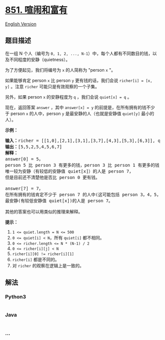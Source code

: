 # [851. 喧闹和富有](https://leetcode-cn.com/problems/loud-and-rich)

[English Version](/solution/0800-0899/0851.Loud%20and%20Rich/README_EN.md)

## 题目描述

<!-- 这里写题目描述 -->
<p>在一组 N 个人（编号为&nbsp;<code>0, 1, 2, ..., N-1</code>）中，每个人都有不同数目的钱，以及不同程度的安静（quietness）。</p>

<p>为了方便起见，我们将编号为&nbsp;<code>x</code>&nbsp;的人简称为 &quot;person&nbsp;<code>x</code>&nbsp;&quot;。</p>

<p>如果能够肯定 person&nbsp;<code>x</code>&nbsp;比 person&nbsp;<code>y</code>&nbsp;更有钱的话，我们会说&nbsp;<code>richer[i] = [x, y]</code>&nbsp;。注意&nbsp;<code>richer</code>&nbsp;可能只是有效观察的一个子集。</p>

<p>另外，如果 person&nbsp;<code>x</code>&nbsp;的安静程度为&nbsp;<code>q</code>&nbsp;，我们会说&nbsp;<code>quiet[x] = q</code>&nbsp;。</p>

<p>现在，返回答案&nbsp;<code>answer</code>&nbsp;，其中&nbsp;<code>answer[x] = y</code>&nbsp;的前提是，在所有拥有的钱不少于&nbsp;person&nbsp;<code>x</code>&nbsp;的人中，person&nbsp;<code>y</code>&nbsp;是最安静的人（也就是安静值&nbsp;<code>quiet[y]</code>&nbsp;最小的人）。</p>

<p><strong>示例：</strong></p>

<pre><strong>输入：</strong>richer = [[1,0],[2,1],[3,1],[3,7],[4,3],[5,3],[6,3]], quiet = [3,2,5,4,6,1,7,0]
<strong>输出：</strong>[5,5,2,5,4,5,6,7]
<strong>解释： </strong>
answer[0] = 5，
person 5 比 person 3 有更多的钱，person 3 比 person 1 有更多的钱，person 1 比 person 0 有更多的钱。
唯一较为安静（有较低的安静值 quiet[x]）的人是 person 7，
但是目前还不清楚他是否比 person 0 更有钱。

answer[7] = 7，
在所有拥有的钱肯定不少于 person 7 的人中(这可能包括 person 3，4，5，6 以及 7)，
最安静(有较低安静值 quiet[x])的人是 person 7。

其他的答案也可以用类似的推理来解释。
</pre>

<p><strong>提示：</strong></p>

<ol>
	<li><code>1 &lt;= quiet.length = N &lt;= 500</code></li>
	<li><code>0 &lt;= quiet[i] &lt; N</code>，所有&nbsp;<code>quiet[i]</code>&nbsp;都不相同。</li>
	<li><code>0 &lt;= richer.length &lt;= N * (N-1) / 2</code></li>
	<li><code>0 &lt;= richer[i][j] &lt; N</code></li>
	<li><code>richer[i][0] != richer[i][1]</code></li>
	<li><code>richer[i]</code>&nbsp;都是不同的。</li>
	<li>对&nbsp;<code>richer</code>&nbsp;的观察在逻辑上是一致的。</li>
</ol>

## 解法

<!-- 这里可写通用的实现逻辑 -->

<!-- tabs:start -->

### **Python3**

<!-- 这里可写当前语言的特殊实现逻辑 -->

```python

```

### **Java**

<!-- 这里可写当前语言的特殊实现逻辑 -->

```java

```

### **...**

```

```

<!-- tabs:end -->

